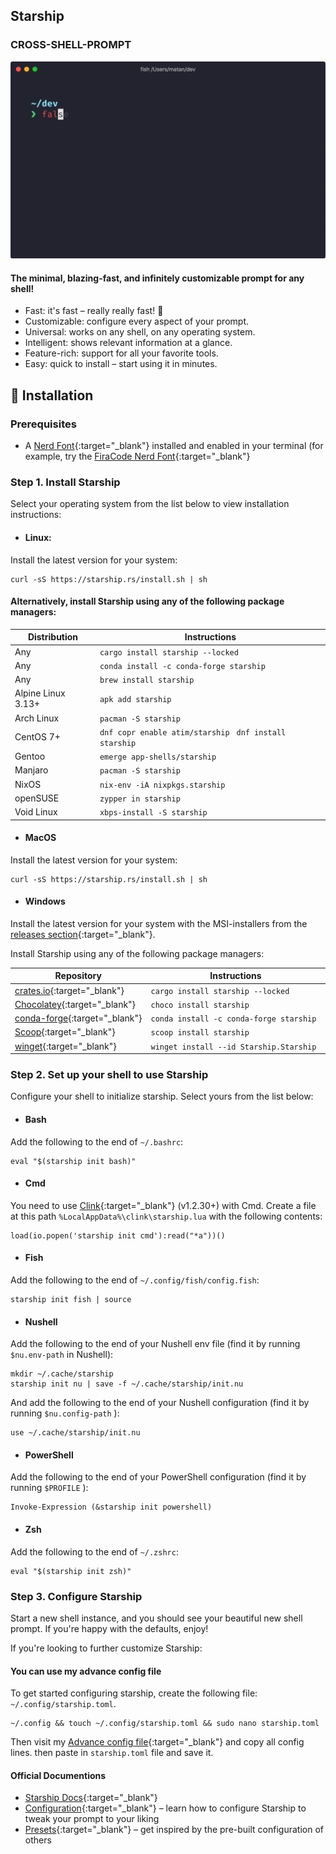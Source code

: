 
## Starship
### CROSS-SHELL-PROMPT

![App Screenshot](https://raw.githubusercontent.com/starship/starship/master/media/demo.gif)


#### The minimal, blazing-fast, and infinitely customizable prompt for any shell!

 - Fast: it's fast – really really fast! 🚀
 - Customizable: configure every aspect of your prompt.
 - Universal: works on any shell, on any operating system.
 - Intelligent: shows relevant information at a glance.
 - Feature-rich: support for all your favorite tools.
 - Easy: quick to install – start using it in minutes.

## 🚀 Installation
### Prerequisites
- A [Nerd Font](https://www.nerdfonts.com/){:target="_blank"} installed and enabled in your terminal (for example, try the [FiraCode Nerd Font](https://www.nerdfonts.com/font-downloads){:target="_blank"}

### Step 1. Install Starship
Select your operating system from the list below to view installation instructions:

- #### Linux:
Install the latest version for your system:
```
curl -sS https://starship.rs/install.sh | sh
```
#### Alternatively, install Starship using any of the following package managers: 

| **Distribution**   | **Instructions**                                                     |
|--------------------|----------------------------------------------------------------------|
| Any                | ``` cargo install starship --locked  ```                             |
| Any                | ``` conda install -c conda-forge starship  ```                       |
| Any                | ``` brew install starship  ```                                       |
| Alpine Linux 3.13+ | ``` apk add starship  ```                                            |
| Arch Linux         | ``` pacman -S starship  ```                                          |
| CentOS 7+          | ``` dnf copr enable atim/starship  ``` ``` dnf install starship  ``` |
| Gentoo             | ``` emerge app-shells/starship  ```                                  |
| Manjaro            | ``` pacman -S starship  ```                                          |
| NixOS              | ``` nix-env -iA nixpkgs.starship  ```                                |
| openSUSE           | ``` zypper in starship  ```                                          |
| Void Linux         | ``` xbps-install -S starship  ```                                    |

- #### MacOS
Install the latest version for your system:
```
curl -sS https://starship.rs/install.sh | sh
```

- #### Windows
Install the latest version for your system with the MSI-installers from the [releases section](https://github.com/starship/starship/releases/tag/v1.17.1){:target="_blank"}.

Install Starship using any of the following package managers:

| **Repository** | **Instructions**                               |
|----------------|------------------------------------------------|
| [crates.io](https://crates.io/crates/starship){:target="_blank"}      | ``` cargo install starship --locked  ```       |
| [Chocolatey](https://community.chocolatey.org/packages/starship){:target="_blank"}     | ``` choco install starship  ```                |
| [conda-forge](https://anaconda.org/conda-forge/starship){:target="_blank"}    | ``` conda install -c conda-forge starship  ``` |
| [Scoop](https://github.com/ScoopInstaller/Main/blob/master/bucket/starship.json){:target="_blank"}          | ``` scoop install starship  ```                |
| [winget](https://github.com/microsoft/winget-pkgs/tree/master/manifests/s/Starship/Starship){:target="_blank"}         | ``` winget install --id Starship.Starship  ``` |

###  Step 2. Set up your shell to use Starship
Configure your shell to initialize starship. Select yours from the list below:

- #### Bash
Add the following to the end of ```~/.bashrc```:
```
eval "$(starship init bash)"
```

- #### Cmd
You need to use [Clink](https://chrisant996.github.io/clink/clink.html){:target="_blank"} (v1.2.30+) with Cmd. Create a file at this path ``` %LocalAppData%\clink\starship.lua ``` with the following contents:
```
load(io.popen('starship init cmd'):read("*a"))()
```
- #### Fish
Add the following to the end of ``` ~/.config/fish/config.fish ```:

```
starship init fish | source
```

- #### Nushell
Add the following to the end of your Nushell env file (find it by running ``` $nu.env-path ``` in Nushell):
```
mkdir ~/.cache/starship
starship init nu | save -f ~/.cache/starship/init.nu

```
And add the following to the end of your Nushell configuration (find it by running ``` $nu.config-path ``` ):
```
use ~/.cache/starship/init.nu
```
- #### PowerShell
Add the following to the end of your PowerShell configuration (find it by running ``` $PROFILE ``` ):
```
Invoke-Expression (&starship init powershell)
```
- #### Zsh
Add the following to the end of ``` ~/.zshrc ```:

```
eval "$(starship init zsh)" 
```

###  Step 3. Configure Starship

Start a new shell instance, and you should see your beautiful new shell prompt. If you're happy with the defaults, enjoy!

If you're looking to further customize Starship:

#### You can use my advance config file
To get started configuring starship, create the following file: ``` ~/.config/starship.toml ```.
```
~/.config && touch ~/.config/starship.toml && sudo nano starship.toml
```
Then visit my [Advance config file](https://gist.github.com/azmarifdev/7a3bc1a098ce5eca1dfedae7f336cc82){:target="_blank"} and copy all config lines. then paste in ``` starship.toml ``` file and save it.

#### Official Documentions
- [Starship Docs](https://starship.rs/){:target="_blank"}
- [Configuration](https://starship.rs/config/){:target="_blank"} – learn how to configure Starship to tweak your prompt to your liking
- [Presets](https://starship.rs/presets/){:target="_blank"} – get inspired by the pre-built configuration of others

